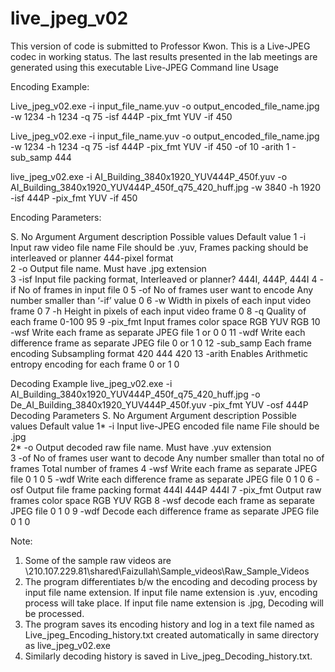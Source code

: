 # live_jpeg_v02
This version of code is submitted to Professor Kwon. This is a Live-JPEG codec in working status. The last results presented in the lab meetings are generated using this executable
Live-JPEG Command line Usage
 

Encoding Example:

Live_jpeg_v02.exe -i input_file_name.yuv -o output_encoded_file_name.jpg -w 1234 -h 1234 -q 75 -isf 444P -pix_fmt YUV -if 450

Live_jpeg_v02.exe -i input_file_name.yuv -o output_encoded_file_name.jpg -w 1234 -h 1234 -q 75 -isf 444P -pix_fmt YUV -if 450 -of 10 -arith 1 -sub_samp 444

live_jpeg_v02.exe -i AI_Building_3840x1920_YUV444P_450f.yuv -o AI_Building_3840x1920_YUV444P_450f_q75_420_huff.jpg -w 3840 -h 1920 -isf 444P -pix_fmt YUV -if 450


Encoding Parameters:

S. No	Argument		Argument description				Possible values				Default value
1	-i			Input raw video file name			File should be .yuv, Frames packing should be interleaved or planner 444-pixel format		
2	-o			Output file name. 				Must have .jpg extension		
3	-isf			Input file packing format, Interleaved or planner? 444I, 444P, 				444I
4	-if			No of frames in input file			0
5	-of			No of frames user want to encode		Any number smaller than ‘-if’ value	0
6	-w			Width in pixels of each input video frame		0
7	-h			Height in pixels of each input video frame		0
8	-q			Quality of each frame				0-100					95
9	-pix_fmt		Input frames color space			RGB YUV 				RGB
10	-wsf			Write each frame as separate JPEG file		1 or 0					0
11	-wdf			Write each difference frame as separate JPEG file	0 or 1				0
12	-sub_samp		Each frame encoding Subsampling format		420 444					420
13	-arith	Enables Arithmetic entropy encoding for each frame		0 or 1					0



Decoding Example
live_jpeg_v02.exe -i AI_Building_3840x1920_YUV444P_450f_q75_420_huff.jpg -o De_AI_Building_3840x1920_YUV444P_450f.yuv -pix_fmt YUV -osf 444P
Decoding Parameters
S. No	Argument	Argument description	Possible values	Default value
1*	-i	Input live-JPEG encoded file name
File should be .jpg		
2*	-o	Output decoded raw file name.
Must have .yuv extension		
3	-of	No of frames user want to decode	Any number smaller than total no of frames	Total number of frames
4	-wsf	Write each frame as separate JPEG file	0
1	0
5	-wdf	Write each difference frame as separate JPEG file	0
1	0
6	-osf	Output file frame packing format	444I
444P	444I
7	-pix_fmt	Output raw frames color space	RGB
YUV	RGB
8	-wsf	decode each frame as separate JPEG file	0
1	0
9	-wdf	Decode each difference frame as separate JPEG file	0
1	0


Note: 
1.	Some of the sample raw videos are \\210.107.229.81\shared\Faizullah\Sample_videos\Raw_Sample_Videos 
2.	The program differentiates b/w the encoding and decoding process by input file name extension. If input file name extension is .yuv, encoding process will take place. If input file name extension is .jpg, Decoding will be processed.
3.	The program saves its encoding history and log in a text file named as Live_jpeg_Encoding_history.txt created automatically in same directory as live_jpeg_v02.exe
4.	Similarly decoding history is saved in Live_jpeg_Decoding_history.txt.
